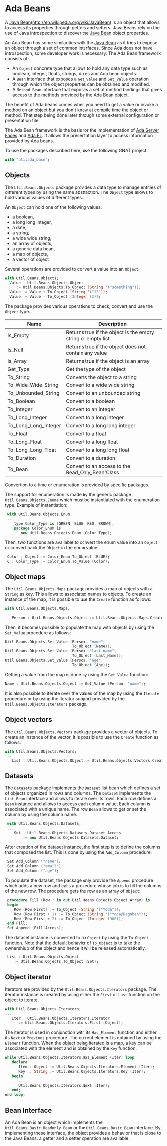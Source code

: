 # Ada Beans
A [Java Bean](https://en.wikipedia.org/wiki/JavaBean)(http://en.wikipedia.org/wiki/JavaBean) is an object that
allows to access its properties through getters and setters. Java Beans
rely on the use of Java introspection to discover the [Java Bean](https://en.wikipedia.org/wiki/JavaBean) object properties.

An Ada Bean has some similarities with the [Java Bean](https://en.wikipedia.org/wiki/JavaBean) as it tries to expose
an object through a set of common interfaces.  Since Ada does not have introspection,
some developer work is necessary. The Ada Bean framework consists of:

  * An `Object` concrete type that allows to hold any data type such
  as boolean, integer, floats, strings, dates and Ada bean objects.
  * A `Bean` interface that exposes a `Get_Value` and `Set_Value`
  operation through which the object properties can be obtained and modified.
  * A `Method_Bean` interface that exposes a set of method bindings
  that gives access to the methods provided by the Ada Bean object.

The benefit of Ada beans comes when you need to get a value or invoke
a method on an object but you don't know at compile time the object or method.
That step being done later through some external configuration or presentation file.

The Ada Bean framework is the basis for the implementation of
[Ada Server Faces](https://github.com/stcarrez/ada-asf) and [Ada EL](https://github.com/stcarrez/ada-el).  It allows the presentation layer to
access information provided by Ada beans.

To use the packages described here, use the following GNAT project:

```Ada
with "utilada_base";
```

## Objects
The `Util.Beans.Objects` package provides a data type to manage entities of different types
by using the same abstraction.  The `Object` type allows to hold various values of different
types.

An `Object` can hold one of the following values:

  * a boolean,
  * a long long integer,
  * a date,
  * a string,
  * a wide wide string,
  * an array of objects,
  * a generic data bean,
  * a map of objects,
  * a vector of object

Several operations are provided to convert a value into an `Object`.

```Ada
with Util.Beans.Objects;
  Value : Util.Beans.Objects.Object
     := Util.Beans.Objects.To_Object (String '("something"));
  Value := Value + To_Object (String '("12"));
  Value := Value - To_Object (Integer (3));

```

The package provides various operations to check, convert and use the `Object`
type.

| Name      | Description                              |
| --------- | ---------------------------------------- |
| Is_Empty  | Returns true if the object is the empty string or empty list |
| Is_Null   | Returns true if the object does not contain any value |
| Is_Array  | Returns true if the object is an array |
| Get_Type  | Get the type of the object |
| To_String | Converts the object to a string |
| To_Wide_Wide_String | Convert to a wide wide string |
| To_Unbounded_String | Convert to an unbounded string |
| To_Boolean | Convert to a boolean |
| To_Integer | Convert to an integer |
| To_Long_Integer | Convert to a long integer |
| To_Long_Long_Integer | Convert to a long long integer |
| To_Float   | Convert to a float |
| To_Long_Float | Convert to a long float |
| To_Long_Long_Float | Convert to a long long float |
| To_Duration  | Convert to a duration |
| To_Bean | Convert to an access to the Read_Only_Bean'Class |

Convertion to a time or enumeration is provided by specific packages.

The support for enumeration is made by the generic package
`Util.Beans.Objects.Enums` which must be instantiated with the enumeration
type.  Example of instantiation:

```Ada
 with Util.Beans.Objects.Enum;
 ...
    type Color_Type is (GREEN, BLUE, RED, BROWN);
    package Color_Enum is
       new Util.Beans.Objects.Enum (Color_Type);
```

Then, two functions are available to convert the enum value into an `Object`
or convert back the `Object` in the enum value:

```Ada
 Color : Object := Color_Enum.To_Object (BLUE);
 C : Color_Type := Color_Enum.To_Value (Color);
```

## Object maps
The `Util.Beans.Objects.Maps` package provides a map of objects with a `String`
as key.  This allows to associated names to objects.
To create an instance of the map, it is possible to use the `Create` function
as follows:

```Ada
with Util.Beans.Objects.Maps;
...
   Person : Util.Beans.Objects.Object := Util.Beans.Objects.Maps.Create;
```

Then, it becomes possible to populate the map with objects by using
the `Set_Value` procedure as follows:

```Ada
Util.Beans.Objects.Set_Value (Person, "name",
                              To_Object (Name));
Util.Beans.Objects.Set_Value (Person, "last_name",
                              To_Object (Last_Name));
Util.Beans.Objects.Set_Value (Person, "age",
                              To_Object (Age));
```

Getting a value from the map is done by using the `Get_Value` function:

```Ada
Name : Util.Beans.Objects.Object := Get_Value (Person, "name");
```

It is also possible to iterate over the values of the map by using
the `Iterate` procedure or by using the iterator support provided by
the `Util.Beans.Objects.Iterators` package.

## Object vectors
The `Util.Beans.Objects.Vectors` package provides a vector of objects.
To create an instance of the vector, it is possible to use the `Create` function
as follows:

```Ada
with Util.Beans.Objects.Vectors;
...
   List : Util.Beans.Objects.Object := Util.Beans.Objects.Vectors.Create;
```

## Datasets
The `Datasets` package implements the `Dataset` list bean which
defines a set of objects organized in rows and columns.  The `Dataset`
implements the `List_Bean` interface and allows to iterate over its rows.
Each row defines a `Bean` instance and allows to access each column value.
Each column is associated with a unique name.  The row `Bean` allows to
get or set the column by using the column name.

```Ada
 with Util.Beans.Objects.Datasets;
 ...
    Set : Util.Beans.Objects.Datasets.Dataset_Access
        := new Util.Beans.Objects.Datasets.Dataset;
```

After creation of the dataset instance, the first step is to define
the columns that composed the list.  This is done by using the `Add_Column`
procedure:

```Ada
 Set.Add_Column ("name");
 Set.Add_Column ("email");
 Set.Add_Column ("age");
```

To populate the dataset, the package only provide the `Append` procedure
which adds a new row and calls a procedure whose job is to fill the columns
of the new row.  The procedure gets the row as an array of `Object`:

```Ada
 procedure Fill (Row : in out Util.Beans.Objects.Object_Array) is
 begin
    Row (Row'First) := To_Object (String '("Yoda"));
    Row (Row'First + 1) := To_Object (String '("Yoda@Dagobah"));
    Row (Row'First + 2) := To_Object (Integer (900));
 end Fill;
 Set.Append (Fill'Access);

```

The dataset instance is converted to an `Object` by using the `To_Object`
function.  Note that the default behavior of `To_Object` is to take
the ownershiup of the object and hence it will be released automatically.

```Ada
 List : Util.Beans.Objects.Object
    := Util.Beans.Objects.To_Object (Set);
```

## Object iterator
Iterators are provided by the `Util.Beans.Objects.Iterators` package.
The iterator instance is created by using either the `First` or `Last`
function on the object to iterate.

```Ada
with Util.Beans.Objects.Iterators;
...
   Iter : Util.Beans.Objects.Iterators.Iterator
      := Util.Beans.Objects.Iterators.First (Object);
```

The iterator is used in conjunction with its `Has_Element` function
and either its `Next` or `Previous` procedure.  The current element
is obtained by using the `Element` function.  When the object being
iterated is a map, a key can be associated with the element and
is obtained by the `Key` function.

```Ada
while Util.Beans.Objects.Iterators.Has_Element (Iter) loop
   declare
      Item : Object := Util.Beans.Objects.Iterators.Element (Iter);
      Key  : String := Util.Beans.Objects.Iterators.Key (Iter);
   begin
      ...
      Util.Beans.Objects.Iterators.Next (Iter);
   end;
end loop;
```

## Bean Interface
An Ada Bean is an object which implements the `Util.Beans.Basic.Readonly_Bean` or the
`Util.Beans.Basic.Bean` interface.  By implementing these interface, the object provides
a behavior that is close to the Java Beans: a getter and a setter operation are available.


